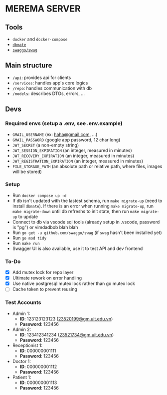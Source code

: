 # MEREMA SERVER

## Tools
- `docker` and `docker-compose`
- [`dbmate`](https://github.com/amacneil/dbmate)
- [`swaggo/swag`](https://github.com/swaggo/swag)

## Main structure

- `/api`: provides api for clients
- `/services`: handles app's core logics
- `/repo`: handles communication with db
- `/models`: describes DTOs, errors, ...

## Devs

### Required envs (setup a .env, see .env.example)
- `GMAIL_USERNAME` (ex: haha@gmail.com, ...) 
- `GMAIL_PASSWORD` (google app password, 12 char long)
- `JWT_SECRET` (a non-empty string)
- `JWT_SESSION_EXPIRATION` (an integer, measured in minutes)
- `JWT_RECOVERY_EXPIRATION` (an integer, measured in minutes)
- `JWT_REGISTRATION_EXPIRATION` (an integer, measured in minutes)
- `FILE_STORAGE_PATH` (an absolute path or relative path, where files, images will be stored)


### Setup
- Run `docker compose up -d`
- If db isn't updated with the lastest schema, run `make migrate-up` (need to install `dbmate`). If there is an error when running `make migrate-up`, run `make migrate-down` until db refreshs to init state, then run `make migrate-up` to update 
- Connect to db via vscode sql tools (already setup in .vscode, password is "pg") or vimdadbob blah blah
- Run `go get -u github.com/swaggo/swag` (if `swag` hasn't been installed yet)
- Run `go mod tidy`
- Run `make run`
- Swagger UI is also available, use it to test API and dev frontend

### To-Do
- [x] Add mutex lock for repo layer
- [x] Ultimate rework on error handling
- [x] Use native postgresql mutex lock rather than go mutex lock 
- [ ] Cache token to prevent reusing

### Test Accounts
- Admin 1: 
  - **ID**: 123123123123 (23520199@gm.uit.edu.vn)
  - **Password**: 123456
- Admin 2: 
  - **ID**: 123412341234 (23521734@gm.uit.edu.vn)
  - **Password**: 123456
- Receptionist 1:
  - **ID**: 000000001111
  - **Password**: 123456
- Doctor 1:
  - **ID**: 000000001112
  - **Password**: 123456
- Patient 1:
  - **ID**: 000000001113
  - **Password**: 123456